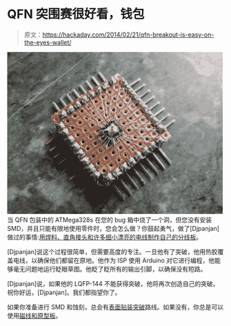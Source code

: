 # QFN 突围赛很好看，钱包

> 原文：<https://hackaday.com/2014/02/21/qfn-breakout-is-easy-on-the-eyes-wallet/>

![](img/3573efe79a5f24940d4ef66d97697a31.png)当 QFN 包装中的 ATMega328s 在您的 bug 箱中烧了一个洞，但您没有安装 SMD，并且只能有限地使用零件时，您会怎么做？你鼓起勇气，做了[Djpanjan]做过的事情:[用焊料、直角接头和许多细小漂亮的电线制作自己的分线板](http://letsmakerobots.com/node/40451)。

[Djpanjan]说这个过程很简单，但需要高度的专注。一旦他有了突破，他用热胶覆盖电线，以确保他们都留在原地。他作为 ISP 使用 Arduino 对它进行编程，他能够毫无问题地运行眨眼草图。他眨了眨所有的输出引脚，以确保没有短路。

[Djpanjan]说，如果他的 LQFP-144 不能获得突破，他将再次创造自己的突破。祝你好运，[Djpanjan]。我们都指望你了。

如果你准备进行 SMD 和蚀刻，总会有[表面贴装突破](http://hackaday.com/2010/04/29/surface-mount-breakout-boards/)路线。如果没有，你总是可以使用[磁线和原型板](http://hackaday.com/2013/06/25/solder-trick-to-make-your-own-surface-mount-breakout-boards/)。